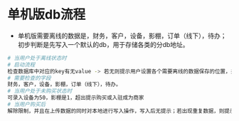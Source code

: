 # 单机版db流程
- 单机版需要离线的数据是，财务，客户，设备，影棚，订单（线下），待办；初步判断是先写入一个默认的db，用于存储各类的分db地址。

```bash
# 当用户处于离线状态时
# 启动流程
检查数据库中对应的key有无value -> 若无则提示用户设置各个需要离线的数据保存的位置，并且提示用户当遇到有图片的时候，会自动copy一份去对应的文件夹
# 需要检查的字段
财务，客户，设备，影棚，订单（线下），待办。
# 当用户处于未购买状态时
可录入设备为50，影棚是1，超出提示购买或入驻成为商家
# 当用户购买后
解除限制，并且在上传数据的同时对本地进行写入操作，写入后无提示；若出现重复数据，则提示是否覆盖本地数据。

```